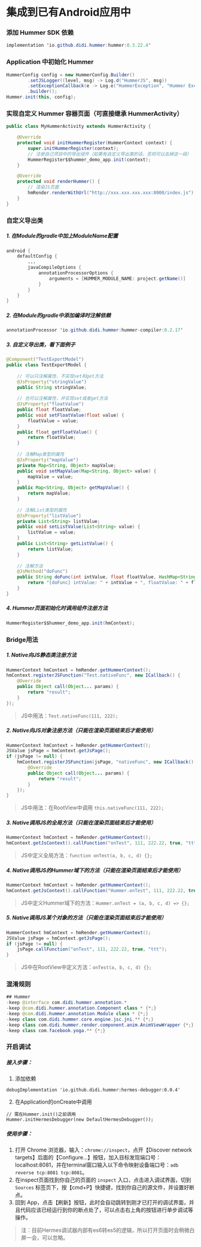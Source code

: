 集成到已有Android应用中
===

### 添加 Hummer SDK 依赖
```java
implementation 'io.github.didi.hummer:hummer:0.3.22.4'
```

### Application 中初始化 Hummer
```java
HummerConfig config = new HummerConfig.Builder()
        .setJSLogger((level, msg) -> Log.d("HummerJS", msg))
        .setExceptionCallback(e -> Log.e("HummerException", "Hummer Exception", e))
        .builder();
Hummer.init(this, config);
```

### 实现自定义 Hummer 容器页面（可直接继承 HummerActivity）
```java
public class MyHummerActivity extends HummerActivity {

    @Override
    protected void initHummerRegister(HummerContext context) {
        super.initHummerRegister(context);
        // 注册自己项目中的导出组件（如果有自定义导出类的话，否则可以去掉这一段）
        HummerRegister$$hummer_demo_app.init(context);
    }

    @Override
    protected void renderHummer() {
        // 渲染JS页面
        hmRender.renderWithUrl("http://xxx.xxx.xxx.xxx:8000/index.js");
    }
}
```

### 自定义导出类
##### 1. 在Module的gradle中加上ModuleName配置
```java
android {
    defaultConfig {
        ...
        javaCompileOptions {
            annotationProcessorOptions {
                arguments = [HUMMER_MODULE_NAME: project.getName()]
            }
        }
    }
}
```

##### 2. 在Module的gradle中添加编译时注解依赖
```java
annotationProcessor 'io.github.didi.hummer:hummer-compiler:0.2.17'
```

##### 3. 自定义导出类，看下面例子
```java
@Component("TestExportModel")
public class TestExportModel {
 
    // 可以只注解属性，不实现set和get方法
    @JsProperty("stringValue")
    public String stringValue;
 
    // 也可以注解属性，并实现set或者get方法
    @JsProperty("floatValue")
    public float floatValue;
    public void setFloatValue(float value) {
        floatValue = value;
    }
    public float getFloatValue() {
        return floatValue;
    }
 
    // 注解Map类型的属性
    @JsProperty("mapValue")
    private Map<String, Object> mapValue;
    public void setMapValue(Map<String, Object> value) {
        mapValue = value;
    }
    public Map<String, Object> getMapValue() {
        return mapValue;
    }
 
    // 注解List类型的属性
    @JsProperty("listValue")
    private List<String> listValue;
    public void setListValue(List<String> value) {
        listValue = value;
    }
    public List<String> getListValue() {
        return listValue;
    }
 
    // 注解方法
    @JsMethod("doFunc")
    public String doFunc(int intValue, float floatValue, HashMap<String, String> mapValue, ArrayList<Object> listValue) {
        return "[doFunc] intValue: " + intValue + ", floatValue: " + floatValue + ", mapValue: " + mapValue + ", listValue: " + listValue;
    }
}
```

##### 4. Hummer页面初始化时调用组件注册方法
```java
HummerRegister$$hummer_demo_app.init(hmContext);
```

### Bridge用法
##### 1. Native向JS静态类注册方法
```java
HummerContext hmContext = hmRender.getHummerContext();
hmContext.registerJSFunction("Test.nativeFunc", new ICallback() {
    @Override
    public Object call(Object... params) {
        return "result";
    }
});
```
> JS中用法：`Test.nativeFunc(111, 222);`

##### 2. Native向JS对象注册方法（只能在渲染页面结束后才能使用）
```java
HummerContext hmContext = hmRender.getHummerContext();
JSValue jsPage = hmContext.getJsPage();
if (jsPage != null) {
    hmContext.registerJSFunction(jsPage, "nativeFunc", new ICallback() {
        @Override
        public Object call(Object... params) {
            return "result";
        }
    });
}
```
> JS中用法：在RootView中调用 `this.nativeFunc(111, 222);`

##### 3. Native调用JS的全局方法（只能在渲染页面结束后才能使用）
```java
HummerContext hmContext = hmRender.getHummerContext();
hmContext.getJsContext().callFunction("onTest", 111, 222.22, true, "ttt");
```
> JS中定义全局方法：`function onTest(a, b, c, d) {};`

##### 4. Native调用JS的Hummer域下的方法（只能在渲染页面结束后才能使用）
```java
HummerContext hmContext = hmRender.getHummerContext();
hmContext.getJsContext().callFunction("Hummer.onTest", 111, 222.22, true, "ttt");
```
> JS中定义Hummer域下的方法：`Hummer.onTest = (a, b, c, d) => {};`

##### 5. Native调用JS某个对象的方法（只能在渲染页面结束后才能使用）
```java
HummerContext hmContext = hmRender.getHummerContext();
JSValue jsPage = hmContext.getJsPage();
if (jsPage != null) {
    jsPage.callFunction("onTest", 111, 222.22, true, "ttt");
}
```
> JS中在RootView中定义方法：`onTest(a, b, c, d) {};`

### 混淆规则
```java
## Hummer
-keep @interface com.didi.hummer.annotation.*
-keep @com.didi.hummer.annotation.Component class * {*;}
-keep @com.didi.hummer.annotation.Module class * {*;}
-keep class com.didi.hummer.core.engine.jsc.jni.** {*;}
-keep class com.didi.hummer.render.component.anim.AnimViewWrapper {*;}
-keep class com.facebook.yoga.** {*;}
```

### 开启调试

##### 接入步骤：
1. 添加依赖
```
debugImplementation 'io.github.didi.hummer:hermes-debugger:0.0.4'
```

2. 在Application的onCreate中调用
```
// 需在Hummer.init()之前调用
Hummer.initHermesDebugger(new DefaultHermesDebugger());
```

##### 使用步骤：
1. 打开 Chrome 浏览器，输入：```chrome://inspect```，点开【Discover network targets】后面的【Configure...】按钮，加入目标发现端口号：localhost:8081，并在terminal窗口输入以下命令映射设备端口号：```adb reverse tcp:8081 tcp:8081```。
2. 在inspect页面找到你自己的页面的 ```inspect``` 入口，点击进入调试界面，切到 ```Sources``` 标签页下，按【cmd+P】快捷键，找到你自己的源文件，并设置好断点。
3. 回到 App，点击【刷新】按钮，此时会自动跳转到刚才已打开的调试界面，并且代码应该已经运行到你的断点处了，可以点击右上角的按钮进行单步调试等操作。

> 注：目前Hermes调试器内部有es6转es5的逻辑，所以打开页面时会稍微白屏一会，可以忽略。